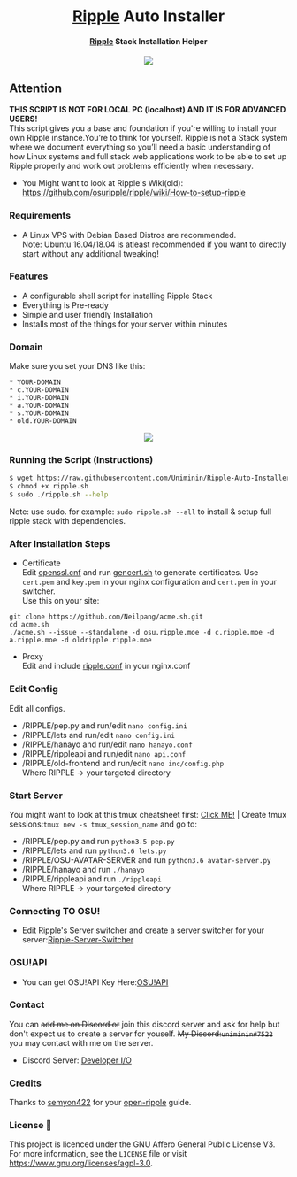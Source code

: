 <h1 align="center">
  <a href=https://ripple.moe>Ripple</a> Auto Installer
</h1>
<h4 align="center"><a href=https://ripple.moe>Ripple</a> Stack Installation Helper</h4>

<p align="center">
  <img src="https://ripple.moe/static/logos/logo.svg"/>
</p>

## Attention
<b>**THIS SCRIPT IS NOT FOR LOCAL PC (localhost) AND IT IS FOR ADVANCED USERS!**</b><br>
This script gives you a base and foundation if you're willing to install your own Ripple instance.You’re to think for yourself. Ripple is not a Stack system where we document everything so you’ll need a basic understanding of how Linux systems and full stack web applications work to be able to set up Ripple properly and work out problems efficiently when necessary.
* You Might want to look at Ripple's Wiki(old): https://github.com/osuripple/ripple/wiki/How-to-setup-ripple

### Requirements
* A Linux VPS with Debian Based Distros are recommended.<br>
Note: Ubuntu 16.04/18.04 is atleast recommended if you want to directly start without any additional tweaking!<br>

### Features
* A configurable shell script for installing Ripple Stack
* Everything is Pre-ready 
* Simple and user friendly Installation
* Installs most of the things for your server within minutes

### Domain
Make sure you set your DNS like this:
```
* YOUR-DOMAIN
* c.YOUR-DOMAIN
* i.YOUR-DOMAIN
* a.YOUR-DOMAIN
* s.YOUR-DOMAIN
* old.YOUR-DOMAIN
```

<p align="center">
  <img src="https://i.imgur.com/0ksWZR9.png"/>
</p>

### Running the Script (Instructions)
```bash
$ wget https://raw.githubusercontent.com/Uniminin/Ripple-Auto-Installer/master/Main/ripple.sh
$ chmod +x ripple.sh 
$ sudo ./ripple.sh --help
```
Note: use sudo. for example: `sudo ripple.sh --all` to install & setup full ripple stack with dependencies.

### After Installation Steps
* Certificate  
Edit <a href=https://github.com/Uniminin/Ripple-Auto-Installer/blob/master/Main/openssl.cnf>openssl.cnf</a> and run <a href=https://github.com/Uniminin/Ripple-Auto-Installer/blob/master/Main/gencert.sh>gencert.sh</a> to generate certificates. Use `cert.pem` and `key.pem` in your nginx configuration and `cert.pem` in your switcher.  
Use this on your site:
```
git clone https://github.com/Neilpang/acme.sh.git
cd acme.sh
./acme.sh --issue --standalone -d osu.ripple.moe -d c.ripple.moe -d a.ripple.moe -d oldripple.ripple.moe
```  
* Proxy  
Edit and include <a href=https://github.com/Uniminin/Ripple-Auto-Installer/blob/master/Main/ripple.conf>ripple.conf</a> in your nginx.conf

### Edit Config
Edit all configs.
* /RIPPLE/pep.py and run/edit `nano config.ini`
* /RIPPLE/lets and run/edit `nano config.ini`
* /RIPPLE/hanayo and run/edit `nano hanayo.conf`
* /RIPPLE/rippleapi and run/edit `nano api.conf`
* /RIPPLE/old-frontend and run/edit `nano inc/config.php` \
Where RIPPLE -> your targeted directory

### Start Server
You might want to look at this tmux cheatsheet first: <a href=https://tmuxcheatsheet.com/v>Click ME!</a> |
Create tmux sessions:`tmux new -s tmux_session_name` and go to:
* /RIPPLE/pep.py and run `python3.5 pep.py`
* /RIPPLE/lets and run `python3.6 lets.py`
* /RIPPLE/OSU-AVATAR-SERVER and run `python3.6 avatar-server.py`
* /RIPPLE/hanayo and run `./hanayo`
* /RIPPLE/rippleapi and run `./rippleapi` \
Where RIPPLE -> your targeted directory

### Connecting TO OSU!
* Edit Ripple's Server switcher and create a server switcher for your server:<a href=https://zxq.co/ripple/ripple-server-switcher>Ripple-Server-Switcher</a>

### OSU!API
* You can get OSU!API Key Here:<a href=https://old.ppy.sh/p/api>OSU!API</a>


### Contact
You can ~~add me on Discord or~~ join this discord server and ask for help but don't expect us to create a server for youself.
 ~~My Discord:`uniminin#7522`~~ you may contact with me on the server.
* Discord Server: <a href=https://discord.gg/b44kuYv>Developer I/O</a>

### Credits
Thanks to <a href=https://github.com/semyon422>semyon422</a> for your <a href=https://github.com/semyon422/open-ripple>open-ripple</a> guide.

### License :scroll:
This project is licenced under the GNU Affero General Public License V3. For more information, see the `LICENSE` file or visit https://www.gnu.org/licenses/agpl-3.0.
